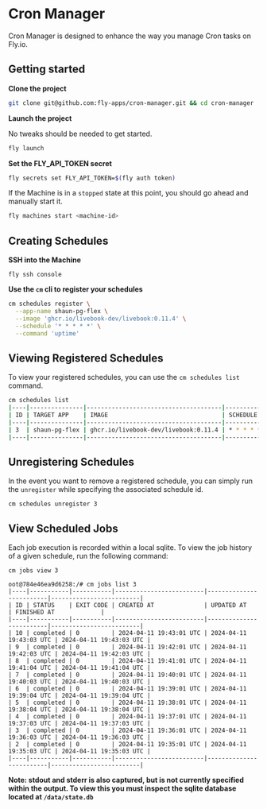 # Cron Manager

Cron Manager is designed to enhance the way you manage Cron tasks on Fly.io.


## Getting started

**Clone the project**
```bash
git clone git@github.com:fly-apps/cron-manager.git && cd cron-manager
```

**Launch the project**

No tweaks should be needed to get started.
```bash
fly launch
```

**Set the FLY_API_TOKEN secret**
```bash
fly secrets set FLY_API_TOKEN=$(fly auth token)
```

If the Machine is in a `stopped` state at this point, you should go ahead and manually start it.

```bash
fly machines start <machine-id>
```


## Creating Schedules

**SSH into the Machine**
```
fly ssh console
```

**Use the `cm` cli to register your schedules**

```bash 
cm schedules register \
  --app-name shaun-pg-flex \
  --image 'ghcr.io/livebook-dev/livebook:0.11.4' \
  --schedule '* * * * *' \
  --command 'uptime'  
```

## Viewing Registered Schedules
To view your registered schedules, you can use the `cm schedules list` command.

```bash 
cm schedules list
|----|---------------|--------------------------------------|-----------|----------------|---------|
| ID | TARGET APP    | IMAGE                                | SCHEDULE  | RESTART POLICY | COMMAND |
|----|---------------|--------------------------------------|-----------|----------------|---------|
| 3  | shaun-pg-flex | ghcr.io/livebook-dev/livebook:0.11.4 | * * * * * | no             | uptime  |
|----|---------------|--------------------------------------|-----------|----------------|---------|
```

## Unregistering Schedules
In the event you want to remove a registered schedule, you can simply run the `unregister` while specifying the associated schedule id.
```
cm schedules unregister 3
```

## View Scheduled Jobs
Each job execution is recorded within a local sqlite.  To view the job history of a given schedule, run the following command:

```
cm jobs view 3

oot@784e46ea9d6258:/# cm jobs list 3
|----|-----------|-----------|-------------------------|-------------------------|-------------------------|
| ID | STATUS    | EXIT CODE | CREATED AT              | UPDATED AT              | FINISHED AT             |
|----|-----------|-----------|-------------------------|-------------------------|-------------------------|
| 10 | completed | 0         | 2024-04-11 19:43:01 UTC | 2024-04-11 19:43:03 UTC | 2024-04-11 19:43:03 UTC |
| 9  | completed | 0         | 2024-04-11 19:42:01 UTC | 2024-04-11 19:42:03 UTC | 2024-04-11 19:42:03 UTC |
| 8  | completed | 0         | 2024-04-11 19:41:01 UTC | 2024-04-11 19:41:04 UTC | 2024-04-11 19:41:04 UTC |
| 7  | completed | 0         | 2024-04-11 19:40:01 UTC | 2024-04-11 19:40:03 UTC | 2024-04-11 19:40:03 UTC |
| 6  | completed | 0         | 2024-04-11 19:39:01 UTC | 2024-04-11 19:39:04 UTC | 2024-04-11 19:39:04 UTC |
| 5  | completed | 0         | 2024-04-11 19:38:01 UTC | 2024-04-11 19:38:04 UTC | 2024-04-11 19:38:04 UTC |
| 4  | completed | 0         | 2024-04-11 19:37:01 UTC | 2024-04-11 19:37:03 UTC | 2024-04-11 19:37:03 UTC |
| 3  | completed | 0         | 2024-04-11 19:36:01 UTC | 2024-04-11 19:36:03 UTC | 2024-04-11 19:36:03 UTC |
| 2  | completed | 0         | 2024-04-11 19:35:01 UTC | 2024-04-11 19:35:03 UTC | 2024-04-11 19:35:03 UTC |
|----|-----------|-----------|-------------------------|-------------------------|-------------------------|
```

**Note: stdout and stderr is also captured, but is not currently specified within the output.  To view this you must inspect the sqlite database located at `/data/state.db`**


